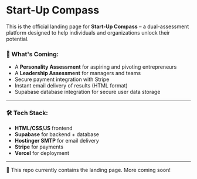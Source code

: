# Start-Up Compass

This is the official landing page for **Start-Up Compass** – a dual-assessment platform designed to help individuals and organizations unlock their potential.

### 🚀 What's Coming:
- A **Personality Assessment** for aspiring and pivoting entrepreneurs
- A **Leadership Assessment** for managers and teams
- Secure payment integration with Stripe
- Instant email delivery of results (HTML format)
- Supabase database integration for secure user data storage

---

### 🛠 Tech Stack:
- **HTML/CSS/JS** frontend
- **Supabase** for backend + database
- **Hostinger SMTP** for email delivery
- **Stripe** for payments
- **Vercel** for deployment

---

👀 This repo currently contains the landing page. More coming soon!
